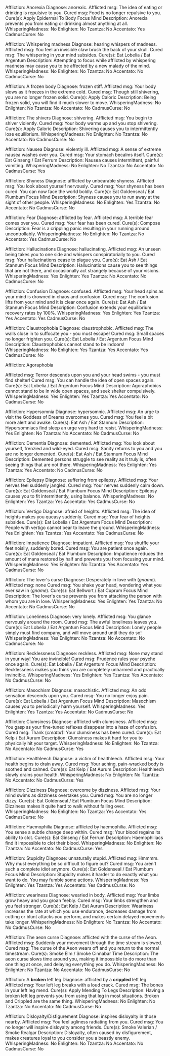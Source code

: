 Affliction:         Anorexia
Diagnose:           anorexic.
Afflicted msg:      The idea of eating or drinking is repulsive to you.
Cured msg:          Food is no longer repulsive to you.
Cure(s):            Apply Epidermal To Body
                    Focus Mind
Description:        Anorexia prevents you from eating or drinking almost anything at all.
WhisperingMadness:  No
Enlighten:          No
Tzantza:            No
Accentato:          Yes
CadmusCurse:        No

Affliction:         Whispering madness
Diagnose:           hearing whispers of madness.
Afflicted msg:      You feel an invisible claw brush the back of your skull.
Cured msg:          The whispering in your mind subsides.
Cure(s):            Eat Lobelia / Eat Argentum
Description:        Attempting to focus while afflicted by whispering madness may cause you to be affected by a new malady of the mind.
WhisperingMadness:  No
Enlighten:          No
Tzantza:            No
Accentato:          No
CadmusCurse:        No

Affliction:         A frozen body
Diagnose:           frozen stiff.
Afflicted msg:      Your body slows as it freezes in the extreme cold.
Cured msg:          Though still shivering, you are no longer frozen solid.
Cure(s):            Apply Caloric
Description:        Being frozen solid, you will find it much slower to move.
WhisperingMadness:  No
Enlighten:          No
Tzantza:            No
Accentato:          No
CadmusCurse:        No

Affliction:         The shivers
Diagnose:           shivering.
Afflicted msg:      You begin to shiver violently.
Cured msg:          Your body warms up and you stop shivering.
Cure(s):            Apply Caloric
Description:        Shivering causes you to intermittently lose equilibrium.
WhisperingMadness:  No
Enlighten:          No
Tzantza:            No
Accentato:          No
CadmusCurse:        No

Affliction:         Nausea
Diagnose:           violently ill.
Afflicted msg:      A sense of extreme nausea washes over you.
Cured msg:          Your stomach becalms itself.
Cure(s):            Eat Ginseng / Eat Ferrum
Description:        Nausea causes intermittent, painful vomiting.
WhisperingMadness:  No
Enlighten:          No
Tzantza:            No
Accentato:          No
CadmusCurse:        Yes

Affliction:         Shyness
Diagnose:           afflicted by unbearable shyness.
Afflicted msg:      You look about yourself nervously.
Cured msg:          Your shyness has been cured. You can now face the world boldly.
Cure(s):            Eat Goldenseal / Eat Plumbum
                    Focus Mind
Description:        Shyness causes you to run away at the sight of other people.
WhisperingMadness:  No
Enlighten:          Yes
Tzantza:            No
Accentato:          No
CadmusCurse:        No

Affliction:         Fear
Diagnose:           afflicted by fear.
Afflicted msg:      A terrible fear comes over you.
Cured msg:          Your fear has been cured.
Cure(s):            Compose
Description:        Fear is a crippling panic resulting in your running around uncontrollably.
WhisperingMadness:  No
Enlighten:          No
Tzantza:            No
Accentato:          Yes
CadmusCurse:        No

Affliction:         Hallucinations
Diagnose:           hallucinating.
Afflicted msg:      An unseen being takes you to one side and whispers conspiratorially to you.
Cured msg:          Your hallucinations cease to plague you.
Cure(s):            Eat Ash / Eat Stannum
                    Focus Mind
Description:        Hallucinations cause you to see things that are not there, and occasionally act strangely because of your visions.
WhisperingMadness:  Yes
Enlighten:          Yes
Tzantza:            No
Accentato:          No
CadmusCurse:        No

Affliction:         Confusion
Diagnose:           confused.
Afflicted msg:      Your head spins as your mind is drowned in chaos and confusion.
Cured msg:          The confusion lifts from your mind and it is clear once again.
Cure(s):            Eat Ash / Eat Stannum
                    Focus Mind
Description:        Confusion extends your equilibrium recovery rates by 100%.
WhisperingMadness:  Yes
Enlighten:          Yes
Tzantza:            Yes
Accentato:          Yes
CadmusCurse:        No

Affliction:         Claustrophobia
Diagnose:           claustrophobic.
Afflicted msg:      The walls close in to suffocate you - you must escape!
Cured msg:          Small spaces no longer frighten you.
Cure(s):            Eat Lobelia / Eat Argentum
                    Focus Mind
Description:        Claustrophobics cannot stand to be indoors!
WhisperingMadness:  No
Enlighten:          Yes
Tzantza:            Yes
Accentato:          Yes
CadmusCurse:        No

Affliction:         Agoraphobia

Afflicted msg:      Terror descends upon you and your head swims - you must find shelter!
Cured msg:          You can handle the idea of open spaces again.
Cure(s):            Eat Lobelia / Eat Argentum
                    Focus Mind
Description:        Agoraphobics cannot stand to be in wide open spaces, and seek shelter compulsively.
WhisperingMadness:  Yes
Enlighten:          Yes
Tzantza:            Yes
Accentato:          No
CadmusCurse:        No

Affliction:         Hypersomnia
Diagnose:           hypersomnic.
Afflicted msg:      An urge to visit the Goddess of Dreams overcomes you.
Cured msg:          You feel a bit more alert and awake.
Cure(s):            Eat Ash / Eat Stannum
Description:        Hypersomniacs find sleep an urge very hard to resist.
WhisperingMadness:  Yes
Enlighten:          No
Tzantza:            No
Accentato:          No
CadmusCurse:        No

Affliction:         Dementia
Diagnose:           demented.
Afflicted msg:      You look about yourself, frenzied and wild-eyed.
Cured msg:          Sanity returns to you and you are no longer demented.
Cure(s):            Eat Ash / Eat Stannum
                    Focus Mind
Description:        Demented persons struggle to see reality as it truly is, often seeing things that are not there.
WhisperingMadness:  Yes
Enlighten:          Yes
Tzantza:            Yes
Accentato:          No
CadmusCurse:        No

Affliction:         Epilepsy
Diagnose:           suffering from epilepsy.
Afflicted msg:      Your nerves feel suddenly jangled.
Cured msg:          Your nerves suddenly calm down.
Cure(s):            Eat Goldenseal / Eat Plumbum
                    Focus Mind
Description:        Epilepsy causes you to fit intermittently, using balance.
WhisperingMadness:  No
Enlighten:          Yes
Tzantza:            Yes
Accentato:          Yes
CadmusCurse:        No

Affliction:         Vertigo
Diagnose:           afraid of heights.
Afflicted msg:      The idea of heights makes you queasy suddenly.
Cured msg:          Your fear of heights subsides.
Cure(s):            Eat Lobelia / Eat Argentum
                    Focus Mind
Description:        People with vertigo cannot bear to leave the ground.
WhisperingMadness:  Yes
Enlighten:          Yes
Tzantza:            Yes
Accentato:          Yes
CadmusCurse:        No

Affliction:         Impatience
Diagnose:           impatient.
Afflicted msg:      You shuffle your feet noisily, suddenly bored.
Cured msg:          You are patient once again.
Cure(s):            Eat Goldenseal / Eat Plumbum
Description:        Impatience reduces the amount of mana restored by half and prevents you from focusing your mind.
WhisperingMadness:  Yes
Enlighten:          No
Tzantza:            Yes
Accentato:          Yes
CadmusCurse:        No

Affliction:         The lover's curse
Diagnose:           Desperately in love with $(gname$).
Afflicted msg:      none
Cured msg:          You shake your head, wondering what you ever saw in $(gname$).
Cure(s):            Eat Bellwort / Eat Cuprum
                    Focus Mind
Description:        The lover's curse prevents you from attacking the person with whom you are in love.
WhisperingMadness:  Yes
Enlighten:          Yes
Tzantza:            No
Accentato:          No
CadmusCurse:        No

Affliction:         Loneliness
Diagnose:           very lonely.
Afflicted msg:      You glance nervously around the room.
Cured msg:          The awful loneliness leaves you.
Cure(s):            Eat Lobelia / Eat Argentum
                    Focus Mind
Description:        Lonely people simply must find company, and will move around until they do so!
WhisperingMadness:  Yes
Enlighten:          No
Tzantza:            No
Accentato:          No
CadmusCurse:        No

Affliction:         Recklessness
Diagnose:           reckless.
Afflicted msg:      None may stand in your way! You are invincible!
Cured msg:          Prudence rules your psyche once again.
Cure(s):            Eat Lobelia / Eat Argentum
                    Focus Mind
Description:        Recklessness makes you think you are completely unharmed and practically invincible.
WhisperingMadness:  Yes
Enlighten:          Yes
Tzantza:            Yes
Accentato:          No
CadmusCurse:        No

Affliction:         Masochism
Diagnose:           masochistic.
Afflicted msg:      An odd sensation descends upon you.
Cured msg:          You no longer enjoy pain.
Cure(s):            Eat Lobelia / Eat Argentum
                    Focus Mind
Description:        Masochism causes you to periodically harm yourself.
WhisperingMadness:  Yes
Enlighten:          Yes
Tzantza:            Yes
Accentato:          No
CadmusCurse:        No

Affliction:         Clumsiness
Diagnose:           afflicted with clumsiness.
Afflicted msg:      You gasp as your fine-tuned reflexes disappear into a haze of confusion.
Cured msg:          Thank $(creator$)! Your clumsiness has been cured.
Cure(s):            Eat Kelp / Eat Aurum
Description:        Clumsiness makes it hard for you to physically hit your target.
WhisperingMadness:  No
Enlighten:          No
Tzantza:            No
Accentato:          No
CadmusCurse:        Yes

Affliction:         Healthleech
Diagnose:           a victim of healthleech.
Afflicted msg:      Your health begins to drain away.
Cured msg:          Your aching, pain-wracked body is soothed and calmed.
Cure(s):            Eat Kelp / Eat Aurum
Description:        Healthleech slowly drains your health.
WhisperingMadness:  No
Enlighten:          No
Tzantza:            No
Accentato:          No
CadmusCurse:        Yes

Affliction:         Dizziness
Diagnose:           overcome by dizziness.
Afflicted msg:      Your mind swims as dizziness overtakes you.
Cured msg:          You are no longer dizzy.
Cure(s):            Eat Goldenseal / Eat Plumbum
                    Focus Mind
Description:        Dizziness makes it quite hard to walk without falling over.
WhisperingMadness:  No
Enlighten:          No
Tzantza:            Yes
Accentato:          Yes
CadmusCurse:        No

Affliction:         Haemophilia
Diagnose:           afflicted by haemophilia.
Afflicted msg:      You sense a subtle change deep within.
Cured msg:          Your blood regains its ability to clot.
Cure(s):            Eat Ginseng / Eat Ferrum
Description:        Haemophiliacs find it impossible to clot their blood.
WhisperingMadness:  No
Enlighten:          No
Tzantza:            No
Accentato:          No
CadmusCurse:        Yes

Affliction:         Stupidity
Diagnose:           unnaturally stupid.
Afflicted msg:      Hmmmm. Why must everything be so difficult to figure out?
Cured msg:          You aren't such a complete idiot anymore.
Cure(s):            Eat Goldenseal / Eat Plumbum
                    Focus Mind
Description:        Stupidity makes it harder to do exactly what you want to do. You may fumble some actions.
WhisperingMadness:  Yes
Enlighten:          Yes
Tzantza:            Yes
Accentato:          Yes
CadmusCurse:        No

Affliction:         weariness
Diagnose:           wearied in body.
Afflicted msg:      Your limbs grow heavy and you groan feebly.
Cured msg:          Your limbs strengthen and you feel stronger.
Cure(s):            Eat Kelp / Eat Aurum
Description:        Weariness increases the rate at which you use endurance, decreases damage from cutting or blunt attacks you perform, and makes certain delayed movements take longer.
WhisperingMadness:  No
Enlighten:          No
Tzantza:            No
Accentato:          No
CadmusCurse:        No

Affliction:         The aeon curse
Diagnose:           afflicted with the curse of the Aeon.
Afflicted msg:      Suddenly your movement through the time stream is slowed.
Cured msg:          The curse of the Aeon wears off and you return to the normal timestream.
Cure(s):            Smoke Elm / Smoke Cinnabar
                    Time
Description:        The aeon curse slows time around you, making it impossible to do more than one thing at once, and delaying everything you do.
WhisperingMadness:  No
Enlighten:          No
Tzantza:            No
Accentato:          No
CadmusCurse:        No

Affliction:         A **broken** left leg
Diagnose:           afflicted by a **crippled** left leg.
Afflicted msg:      Your left leg breaks with a loud crack.
Cured msg:          The bones in your left leg mend.
Cure(s):            Apply Mending To Legs
Description:        Having a broken left leg prevents you from using that leg in most situations.
                    Broken and Crippled are the same thing.
WhisperingMadness:  No
Enlighten:          No
Tzantza:            No
Accentato:          No
CadmusCurse:        No

Affliction:         Disloyalty/Disfigurement
Diagnose:           inspires disloyalty in those nearby.
Afflicted msg:      You feel ugliness radiating from you.
Cured msg:          You no longer will inspire disloyalty among friends.
Cure(s):            Smoke Valerian / Smoke Realgar
Description:        Disloyalty, often caused by disfigurement, makes creatures loyal to you consider you a beastly enemy.
WhisperingMadness:  No
Enlighten:          No
Tzantza:            No
Accentato:          No
CadmusCurse:        No
